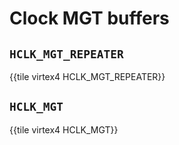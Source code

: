 # Clock MGT buffers

## `HCLK_MGT_REPEATER`

{{tile virtex4 HCLK_MGT_REPEATER}}

## `HCLK_MGT`

{{tile virtex4 HCLK_MGT}}

